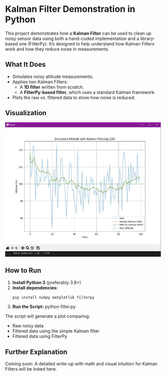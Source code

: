 # Kalman Filter Demonstration in Python
This project demonstrates how a **Kalman Filter** can be used to clean up noisy sensor data using both a hand-coded implementation and a library-based one (FilterPy). It’s designed to help understand how Kalman Filters work and how they reduce noise in measurements.

## What It Does
- Simulates noisy altitude measurements.
- Applies two Kalman Filters:
  - A **1D filter** written from scratch.
  - A **FilterPy-based filter**, which uses a standard Kalman framework.
- Plots the raw vs. filtered data to show how noise is reduced.

## Visualization
![Plotted values graph](./1D%20Filter/PlottedData.jpg)

## How to Run
1. **Install Python 3** (preferably 3.8+)
2. **Install dependencies:**
   ```bash
   pip install numpy matplotlib filterpy
3. **Run the Script:**
   python filter.py

The script will generate a plot comparing:

- Raw noisy data
- Filtered data using the simple Kalman filter
- Filtered data using FilterPy

## Further Explanation
Coming soon: A detailed write-up with math and visual intuition for Kalman Filters will be linked here.


